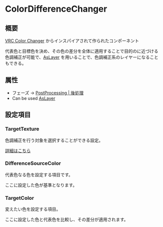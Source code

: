 # ColorDifferenceChanger

## 概要

[VRC Color Changer](https://pukorufu.booth.pm/items/6519471) からインスパイアされて作られたコンポーネント

代表色と目標色を決め、その色の差分を全体に適用することで目的のに近づける色調補正が可能で、[AsLayer](/docs/Reference/MultiLayerImageCanvas/AsLayer.md) を用いることで、色調補正系のレイヤーになることもできる。

## 属性

- フェーズ -> [PostProcessing | 後処理](/docs/Reference/General/ExecutionOrder.md#postprocessing--後処理)
- Can be used [AsLayer](/docs/Reference/MultiLayerImageCanvas/AsLayer.md)

## 設定項目

### TargetTexture

色調補正を行う対象を選択することができる設定。

[詳細はこちら](/docs/Reference/Common/TextureSelector)

### DifferenceSourceColor

代表色なる色を設定する項目です。

ここに設定した色が基準となります。

### TargetColor

変えたい色を設定する項目。

ここに設定した色と代表色を比較し、その差分が適用されます。

